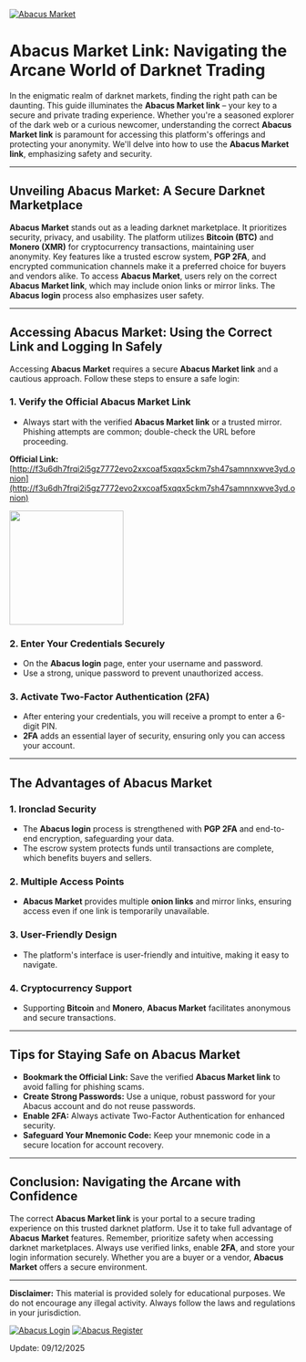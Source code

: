 <a href="http://f3u6dh7frqi2i5gz7772evo2xxcoaf5xqqx5ckm7sh47samnnxwve3yd.onion"><img src="/graphics/empty.webp" alt="Abacus Market" style="max-width: 100%;"></a>

# Abacus Market Link: Navigating the Arcane World of Darknet Trading

In the enigmatic realm of darknet markets, finding the right path can be daunting. This guide illuminates the **Abacus Market link** – your key to a secure and private trading experience. Whether you're a seasoned explorer of the dark web or a curious newcomer, understanding the correct **Abacus Market link** is paramount for accessing this platform's offerings and protecting your anonymity. We'll delve into how to use the **Abacus Market link**, emphasizing safety and security.

---

## Unveiling Abacus Market: A Secure Darknet Marketplace

**Abacus Market** stands out as a leading darknet marketplace. It prioritizes security, privacy, and usability. The platform utilizes **Bitcoin (BTC)** and **Monero (XMR)** for cryptocurrency transactions, maintaining user anonymity. Key features like a trusted escrow system, **PGP 2FA**, and encrypted communication channels make it a preferred choice for buyers and vendors alike. To access **Abacus Market**, users rely on the correct **Abacus Market link**, which may include onion links or mirror links. The **Abacus login** process also emphasizes user safety.

---

## Accessing Abacus Market: Using the Correct Link and Logging In Safely

Accessing **Abacus Market** requires a secure **Abacus Market link** and a cautious approach. Follow these steps to ensure a safe login:

### 1. **Verify the Official Abacus Market Link**

*   Always start with the verified **Abacus Market link** or a trusted mirror. Phishing attempts are common; double-check the URL before proceeding.

**Official Link:** [http://f3u6dh7frqi2i5gz7772evo2xxcoaf5xqqx5ckm7sh47samnnxwve3yd.onion](http://f3u6dh7frqi2i5gz7772evo2xxcoaf5xqqx5ckm7sh47samnnxwve3yd.onion)

[<img src="/graphics/runner.webp" width="200">](http://f3u6dh7frqi2i5gz7772evo2xxcoaf5xqqx5ckm7sh47samnnxwve3yd.onion)

### 2. **Enter Your Credentials Securely**

*   On the **Abacus login** page, enter your username and password.
*   Use a strong, unique password to prevent unauthorized access.

### 3. **Activate Two-Factor Authentication (2FA)**

*   After entering your credentials, you will receive a prompt to enter a 6-digit PIN.
*   **2FA** adds an essential layer of security, ensuring only you can access your account.

---

## The Advantages of Abacus Market

### 1. **Ironclad Security**

*   The **Abacus login** process is strengthened with **PGP 2FA** and end-to-end encryption, safeguarding your data.
*   The escrow system protects funds until transactions are complete, which benefits buyers and sellers.

### 2. **Multiple Access Points**

*   **Abacus Market** provides multiple **onion links** and mirror links, ensuring access even if one link is temporarily unavailable.

### 3. **User-Friendly Design**

*   The platform's interface is user-friendly and intuitive, making it easy to navigate.

### 4. **Cryptocurrency Support**

*   Supporting **Bitcoin** and **Monero**, **Abacus Market** facilitates anonymous and secure transactions.

---

## Tips for Staying Safe on Abacus Market

*   **Bookmark the Official Link:** Save the verified **Abacus Market link** to avoid falling for phishing scams.
*   **Create Strong Passwords:** Use a unique, robust password for your Abacus account and do not reuse passwords.
*   **Enable 2FA:** Always activate Two-Factor Authentication for enhanced security.
*   **Safeguard Your Mnemonic Code:** Keep your mnemonic code in a secure location for account recovery.

---

## Conclusion: Navigating the Arcane with Confidence

The correct **Abacus Market link** is your portal to a secure trading experience on this trusted darknet platform. Use it to take full advantage of **Abacus Market** features. Remember, prioritize safety when accessing darknet marketplaces. Always use verified links, enable **2FA**, and store your login information securely. Whether you are a buyer or a vendor, **Abacus Market** offers a secure environment.

---

**Disclaimer:** This material is provided solely for educational purposes. We do not encourage any illegal activity. Always follow the laws and regulations in your jurisdiction.

<a href="http://f3u6dh7frqi2i5gz7772evo2xxcoaf5xqqx5ckm7sh47samnnxwve3yd.onion"><img src="/graphics/task.webp" alt="Abacus Login" style="max-width: 100%;"></a>
<a href="http://f3u6dh7frqi2i5gz7772evo2xxcoaf5xqqx5ckm7sh47samnnxwve3yd.onion"><img src="/graphics/margin.webp" alt="Abacus Register" style="max-width: 100%;"></a>









Update:  09/12/2025